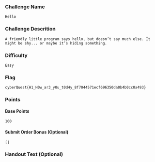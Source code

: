 ### Challenge Name
```
Hello
```

### Challenge Descrition
```
A friendly little program says hello, but doesn’t say much else. It might be shy... or maybe it’s hiding something.
```

### Difficulty
```
Easy
```

### Flag
```
cyberQuest{H1_H0w_ar3_y0u_t0d4y_8f7044571ecf696350da0b4b0cc0a493}
```

### Points
#### Base Points
```
100
```

#### Submit Order Bonus (Optional)
```
[]
```


### Handout Text (Optional)
```
```
